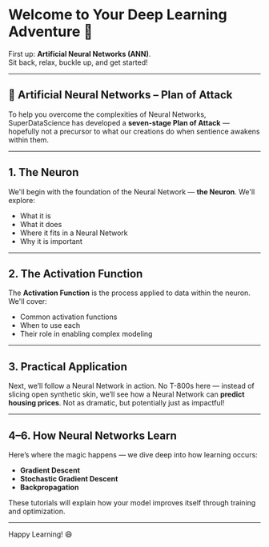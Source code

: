# Welcome to Your Deep Learning Adventure 🚀

First up: **Artificial Neural Networks (ANN)**.  
Sit back, relax, buckle up, and get started!

---

## 🧠 Artificial Neural Networks – Plan of Attack

To help you overcome the complexities of Neural Networks, SuperDataScience has developed a **seven-stage Plan of Attack** — hopefully not a precursor to what our creations do when sentience awakens within them.

---

## 1. The Neuron

We'll begin with the foundation of the Neural Network — **the Neuron**. We'll explore:

- What it is  
- What it does  
- Where it fits in a Neural Network  
- Why it is important  


---

## 2. The Activation Function

The **Activation Function** is the process applied to data within the neuron. We'll cover:

- Common activation functions  
- When to use each  
- Their role in enabling complex modeling  

---

## 3. Practical Application

Next, we’ll follow a Neural Network in action. No T-800s here — instead of slicing open synthetic skin, we’ll see how a Neural Network can **predict housing prices**. Not as dramatic, but potentially just as impactful!

---

## 4–6. How Neural Networks Learn

Here’s where the magic happens — we dive deep into how learning occurs:

- **Gradient Descent**  
- **Stochastic Gradient Descent**  
- **Backpropagation**  

These tutorials will explain how your model improves itself through training and optimization.


---

Happy Learning! 😄
